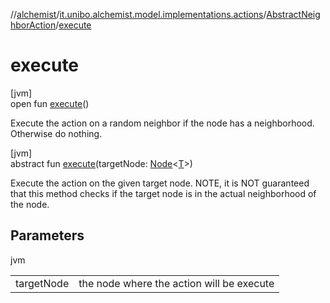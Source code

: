 //[alchemist](../../../index.md)/[it.unibo.alchemist.model.implementations.actions](../index.md)/[AbstractNeighborAction](index.md)/[execute](execute.md)

# execute

[jvm]\
open fun [execute](execute.md)()

Execute the action on a random neighbor if the node has a neighborhood. Otherwise do nothing.

[jvm]\
abstract fun [execute](execute.md)(targetNode: [Node](../../it.unibo.alchemist.model.interfaces/-node/index.md)<[T](../../it.unibo.alchemist.model.implementations.nodes/-abstract-node/index.md)>)

Execute the action on the given target node. NOTE, it is NOT guaranteed that this method checks if the target node is in the actual neighborhood of the node.

## Parameters

jvm

| | |
|---|---|
| targetNode | the node where the action will be execute |

